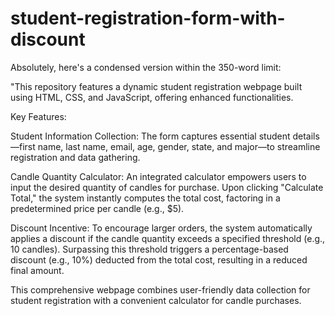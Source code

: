 # student-registration-form-with-discount
Absolutely, here's a condensed version within the 350-word limit:

"This repository features a dynamic student registration webpage built using HTML, CSS, and JavaScript, offering enhanced functionalities.

Key Features:

Student Information Collection: The form captures essential student details—first name, last name, email, age, gender, state, and major—to streamline registration and data gathering.

Candle Quantity Calculator: An integrated calculator empowers users to input the desired quantity of candles for purchase. Upon clicking "Calculate Total," the system instantly computes the total cost, factoring in a predetermined price per candle (e.g., $5).

Discount Incentive: To encourage larger orders, the system automatically applies a discount if the candle quantity exceeds a specified threshold (e.g., 10 candles). Surpassing this threshold triggers a percentage-based discount (e.g., 10%) deducted from the total cost, resulting in a reduced final amount.

This comprehensive webpage combines user-friendly data collection for student registration with a convenient calculator for candle purchases. 
